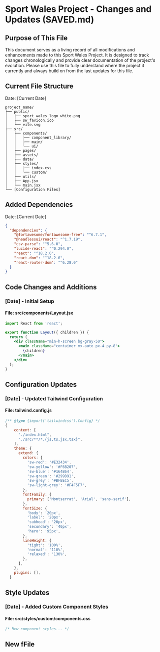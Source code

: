 # Sport Wales Project - Changes and Updates (SAVED.md)

## Purpose of This File

This document serves as a living record of all modifications and enhancements made to this Sport Wales Project. It is designed to track changes chronologically and provide clear documentation of the project's evolution. Please use this file to fully understand where the project it currently and always build on from the last updates for this file. 


## Current File Structure
Date: [Current Date]
```
project_name/
├── public/
│   ├── sport_wales_logo_white.png
│   ├── sw_favicon.ico
│   └── vite.svg
├── src/
│   ├── components/
│   │   ├── component_library/
│   │   ├── main/
│   │   └── ui/
│   ├── pages/
│   ├── assets/
│   ├── data/
│   ├── styles/
│   │   ├── index.css
│   │   └── custom/
│   ├── utils/
│   ├── App.jsx
│   └── main.jsx
└── [Configuration Files]

```

## Added Dependencies
Date: [Current Date]

```json
{
  "dependencies": {
    "@fortawesome/fontawesome-free": "^6.7.1",
    "@headlessui/react": "^1.7.19",
    "csv-parse": "^5.6.0",
    "lucide-react": "^0.294.0",
    "react": "^18.2.0",
    "react-dom": "^18.2.0",
    "react-router-dom": "^6.28.0"
  }
}
```

## Code Changes and Additions

### [Date] - Initial Setup
#### File: src/components/Layout.jsx
```jsx
import React from 'react';

export function Layout({ children }) {
  return (
    <div className="min-h-screen bg-gray-50">
      <main className="container mx-auto px-4 py-8">
        {children}
      </main>
    </div>
  );
}
```



## Configuration Updates

### [Date] - Updated Tailwind Configuration
#### File: tailwind.config.js
```javascript
/** @type {import('tailwindcss').Config} */
{
    content: [
      "./index.html",
      "./src/**/*.{js,ts,jsx,tsx}",
    ],
    theme: {
      extend: {
        colors: {
          'sw-red': '#E32434',
          'sw-yellow': '#F6B207',
          'sw-blue': '#164B64',
          'sw-green': '#299D91',
          'sw-grey': '#BFBEC5',
          'sw-light-grey': '#F4F5F7',
        },
        fontFamily: {
          primary: ['Montserrat', 'Arial', 'sans-serif'],
        },
        fontSize: {
          'body': '20px',
          'label': '20px',
          'subhead': '20px',
          'secondary': '40px',
          'hero': '95px',
        },
        lineHeight: {
          'tight': '100%',
          'normal': '110%',
          'relaxed': '130%',
        },
      },
    },
    plugins: [],
  }
```

## Style Updates

### [Date] - Added Custom Component Styles
#### File: src/styles/custom/components.css
```css
/* New component styles... */


```

## New fFile
